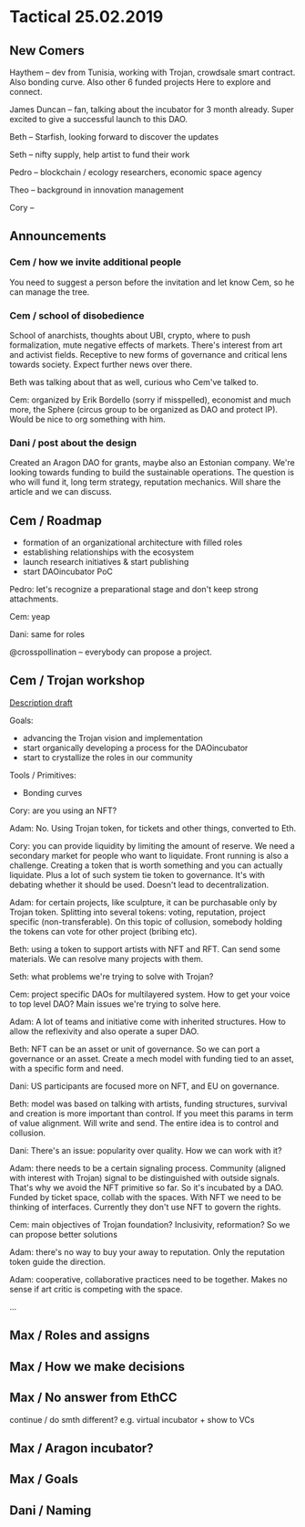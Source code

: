 # Tactical 25.02.2019

## New Comers

Haythem – dev from Tunisia, working with Trojan, crowdsale smart contract. Also bonding curve. Also other 6 funded projects Here to explore and connect.

James Duncan – fan, talking about the incubator for 3 month already. Super excited to give a successful launch to this DAO.

Beth – Starfish, looking forward to discover the updates

Seth – nifty supply, help artist to fund their work

Pedro – blockchain / ecology researchers, economic space agency

Theo – background in innovation management

Cory – 

## Announcements

### Cem / how we invite additional people

You need to suggest a person before the invitation and let know Cem, so he can manage the tree.

### Cem / school of disobedience

School of anarchists, thoughts about UBI, crypto, where to push formalization, mute negative effects of markets. There's interest from art and activist fields. Receptive to new forms of governance and critical lens towards society. Expect further news over there.

Beth was talking about that as well, curious who Cem've talked to.

Cem: organized by Erik Bordello \(sorry if misspelled\), economist and much more, the Sphere \(circus group to be organized as DAO and protect IP\). Would be nice to org something with him.

### Dani / post about the design

Created an Aragon DAO for grants, maybe also an Estonian company. We're looking towards funding to build the sustainable operations. The question is who will fund it, long term strategy, reputation mechanics. Will share the article and we can discuss.

## Cem / Roadmap

* formation of an organizational architecture with filled roles 
* establishing relationships with the ecosystem
* launch research initiatives & start publishing
* start DAOincubator PoC

Pedro: let's recognize a preparational stage and don't keep strong attachments.

Cem: yeap

Dani: same for roles

@crosspollination – everybody can propose a project.

## Cem / Trojan workshop

[Description draft](https://docs.google.com/document/d/1YkHNCJEoTeZH_jx0S5rlM7Fppld7wUCbHH6Mf8qM-jA/edit?usp=sharing)

Goals:

* advancing the Trojan vision and implementation
* start organically developing a process for the DAOincubator
* start to crystallize the roles in our community

Tools / Primitives:

* Bonding curves

Cory: are you using an NFT? 

Adam: No. Using Trojan token, for tickets and other things, converted to Eth.

Cory: you can provide liquidity by limiting the amount of reserve. We need a secondary market for people who want to liquidate. Front running is also a challenge. Creating a token that is worth something and you can actually liquidate. Plus a lot of such system tie token to governance. It's with debating whether it should be used. Doesn't lead to decentralization.

Adam: for certain projects, like sculpture, it can be purchasable only by Trojan token. Splitting into several tokens: voting, reputation, project specific \(non-transferable\). On this topic of collusion, somebody holding the tokens can vote for other project \(bribing etc\).

Beth: using a token to support artists with NFT and RFT. Can send some materials. We can resolve many projects with them.

Seth: what problems we're trying to solve with Trojan? 

Cem: project specific DAOs for multilayered system. How to get your voice to top level DAO? Main issues we're trying to solve here.

Adam: A lot of teams and initiative come with inherited structures. How to allow the reflexivity and also operate a super DAO.

Beth: NFT can be an asset or unit of governance. So we can port a governance or an asset. Create a mech model with funding tied to an asset, with a specific form and need.

Dani: US participants are focused more on NFT, and EU on governance.

Beth: model was based on talking with artists, funding structures, survival and creation is more important than control. If you meet this params in term of value alignment. Will write and send. The entire idea is to control and collusion.

Dani: There's an issue: popularity over quality. How we can work with it?

Adam: there needs to be a certain signaling process. Community \(aligned with interest with Trojan\) signal to be distinguished with outside signals. That's why we avoid the NFT primitive so far. So it's incubated by a DAO. Funded by ticket space, collab with the spaces.  With NFT we need to be thinking of interfaces. Currently they don't use NFT to govern the rights.

Cem: main objectives of Trojan foundation? Inclusivity, reformation? So we can propose better solutions

Adam: there's no way to buy your away to reputation. Only the reputation token guide the direction.

Adam: cooperative, collaborative practices need to be together. Makes no sense if art critic is competing with the space. 

...

## Max / Roles and assigns

## Max / How we make decisions

## Max / No answer from EthCC 

continue / do smth different? e.g. virtual incubator + show to VCs

## Max / Aragon incubator?

## Max / Goals

## Dani / Naming

